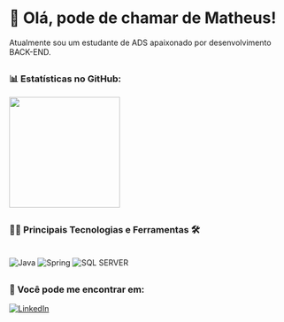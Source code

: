 # 👋 Olá, pode de chamar de Matheus!
Atualmente sou um estudante de ADS apaixonado por desenvolvimento BACK-END.

##
### 📊 Estatísticas no GitHub:
<a href="https://github.com/MatheusBack-endDev">
  <img height=200 align="center" src="https://github-readme-stats.vercel.app/api?username=0rfreitas&locale=pt-br&show_icons=true&include_all_commits=true&count_private=true&\&rank_icon=github" />
</a>

##
### 👨‍💻 Principais Tecnologias e Ferramentas 🛠

<div style="display: inline_block"><br/>
<img aLign="center" alt="Java" src="https://img.shields.io/badge/java-%23ED8B00.svg?style=for-the-badge&logo=openjdk&logoColor=white" />
<img aLign="center" alt="Spring" src="https://img.shields.io/badge/Spring-6DB33F?style=for-the-badge&logo=spring&logoColor=white">
<img aLign="center" alt="​SQL SERVER" src="https://img.shields.io/static/v1?label=%E2%80%8B&message=SQL+SERVER&color=CC2927&style=for-the-badge&logo=microsoftsqlserver">


##
### 📲 Você pode me encontrar em:

[![LinkedIn](https://www.linkedin.com/in/matheus-markson-485a4125b.svg?style=for-the-badge&logo=linkedin&logoColor=white)](https://br.linkedin.com/in/rfreitas0)
